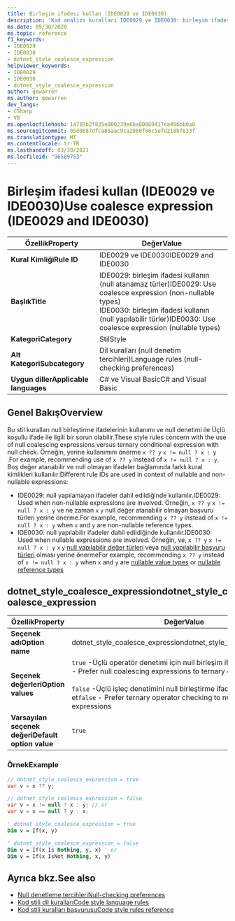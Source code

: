 ```yaml
---
title: Birleşim ifadesi kullan (IDE0029 ve IDE0030)
description: 'Kod analizi kuralları IDE0029 ve IDE0030: birleşim ifadesi kullanma hakkında bilgi edinin'
ms.date: 09/30/2020
ms.topic: reference
f1_keywords:
- IDE0029
- IDE0030
- dotnet_style_coalesce_expression
helpviewer_keywords:
- IDE0029
- IDE0030
- dotnet_style_coalesce_expression
author: gewarren
ms.author: gewarren
dev_langs:
- CSharp
- VB
ms.openlocfilehash: 14789b2f835e000239e6ba80869417ea496bb0a0
ms.sourcegitcommit: 05d0087dfca85aac9ca2960f86c5efd218bf833f
ms.translationtype: MT
ms.contentlocale: tr-TR
ms.lasthandoff: 03/30/2021
ms.locfileid: "96589753"
---
```

# <a name="use-coalesce-expression-ide0029-and-ide0030"></a><span data-ttu-id="d10e7-103">Birleşim ifadesi kullan (IDE0029 ve IDE0030)</span><span class="sxs-lookup"><span data-stu-id="d10e7-103">Use coalesce expression (IDE0029 and IDE0030)</span></span>

|<span data-ttu-id="d10e7-104">Özellik</span><span class="sxs-lookup"><span data-stu-id="d10e7-104">Property</span></span>|<span data-ttu-id="d10e7-105">Değer</span><span class="sxs-lookup"><span data-stu-id="d10e7-105">Value</span></span>|
|-|-|
| <span data-ttu-id="d10e7-106">**Kural Kimliği**</span><span class="sxs-lookup"><span data-stu-id="d10e7-106">**Rule ID**</span></span> | <span data-ttu-id="d10e7-107">IDE0029 ve IDE0030</span><span class="sxs-lookup"><span data-stu-id="d10e7-107">IDE0029 and IDE0030</span></span> |
| <span data-ttu-id="d10e7-108">**Başlık**</span><span class="sxs-lookup"><span data-stu-id="d10e7-108">**Title**</span></span> | <span data-ttu-id="d10e7-109">IDE0029: birleşim ifadesi kullanın (null atanamaz türler)</span><span class="sxs-lookup"><span data-stu-id="d10e7-109">IDE0029: Use coalesce expression (non-nullable types)</span></span><br/> <span data-ttu-id="d10e7-110">IDE0030: birleşim ifadesi kullanın (null yapılabilir türler)</span><span class="sxs-lookup"><span data-stu-id="d10e7-110">IDE0030: Use coalesce expression (nullable types)</span></span> |
| <span data-ttu-id="d10e7-111">**Kategori**</span><span class="sxs-lookup"><span data-stu-id="d10e7-111">**Category**</span></span> | <span data-ttu-id="d10e7-112">Stil</span><span class="sxs-lookup"><span data-stu-id="d10e7-112">Style</span></span> |
| <span data-ttu-id="d10e7-113">**Alt Kategori**</span><span class="sxs-lookup"><span data-stu-id="d10e7-113">**Subcategory**</span></span> | <span data-ttu-id="d10e7-114">Dil kuralları (null denetim tercihleri)</span><span class="sxs-lookup"><span data-stu-id="d10e7-114">Language rules (null-checking preferences)</span></span> |
| <span data-ttu-id="d10e7-115">**Uygun diller**</span><span class="sxs-lookup"><span data-stu-id="d10e7-115">**Applicable languages**</span></span> | <span data-ttu-id="d10e7-116">C# ve Visual Basic</span><span class="sxs-lookup"><span data-stu-id="d10e7-116">C# and Visual Basic</span></span> |

## <a name="overview"></a><span data-ttu-id="d10e7-117">Genel Bakış</span><span class="sxs-lookup"><span data-stu-id="d10e7-117">Overview</span></span>

<span data-ttu-id="d10e7-118">Bu stil kuralları null birleştirme ifadelerinin kullanımı ve null denetimi ile Üçlü koşullu ifade ile ilgili bir sorun olabilir.</span><span class="sxs-lookup"><span data-stu-id="d10e7-118">These style rules concern with the use of null coalescing expressions versus ternary conditional expression with null check.</span></span> <span data-ttu-id="d10e7-119">Örneğin, yerine kullanımını önerme `x ?? y` `x != null ? x : y` .</span><span class="sxs-lookup"><span data-stu-id="d10e7-119">For example, recommending use of `x ?? y` instead of `x != null ? x : y`.</span></span> <span data-ttu-id="d10e7-120">Boş değer atanabilir ve null olmayan ifadeler bağlamında farklı kural kimlikleri kullanılır:</span><span class="sxs-lookup"><span data-stu-id="d10e7-120">Different rule IDs are used in context of nullable and non-nullable expressions:</span></span>

- <span data-ttu-id="d10e7-121">IDE0029: null yapılamayan ifadeler dahil edildiğinde kullanılır.</span><span class="sxs-lookup"><span data-stu-id="d10e7-121">IDE0029: Used when non-nullable expressions are involved.</span></span> <span data-ttu-id="d10e7-122">Örneğin, `x ?? y` `x != null ? x : y` ve ne zaman `x` `y` null değer atanabilir olmayan başvuru türleri yerine önerme.</span><span class="sxs-lookup"><span data-stu-id="d10e7-122">For example, recommending `x ?? y` instead of `x != null ? x : y` when `x` and `y` are non-nullable reference types.</span></span>
- <span data-ttu-id="d10e7-123">IDE0030: null yapılabilir ifadeler dahil edildiğinde kullanılır.</span><span class="sxs-lookup"><span data-stu-id="d10e7-123">IDE0030: Used when nullable expressions are involved.</span></span> <span data-ttu-id="d10e7-124">Örneğin, ve, `x ?? y` `x != null ? x : y` `x` `y` [null yapılabilir değer türleri](../../../csharp/language-reference/builtin-types/nullable-value-types.md) veya [null yapılabilir başvuru türleri](../../../csharp/language-reference/builtin-types/nullable-reference-types.md) olması yerine önerme</span><span class="sxs-lookup"><span data-stu-id="d10e7-124">For example, recommending `x ?? y` instead of `x != null ? x : y` when `x` and `y` are [nullable value types](../../../csharp/language-reference/builtin-types/nullable-value-types.md) or [nullable reference types](../../../csharp/language-reference/builtin-types/nullable-reference-types.md)</span></span>

## <a name="dotnet_style_coalesce_expression"></a><span data-ttu-id="d10e7-125">dotnet_style_coalesce_expression</span><span class="sxs-lookup"><span data-stu-id="d10e7-125">dotnet_style_coalesce_expression</span></span>

|<span data-ttu-id="d10e7-126">Özellik</span><span class="sxs-lookup"><span data-stu-id="d10e7-126">Property</span></span>|<span data-ttu-id="d10e7-127">Değer</span><span class="sxs-lookup"><span data-stu-id="d10e7-127">Value</span></span>|
|-|-|
| <span data-ttu-id="d10e7-128">**Seçenek adı**</span><span class="sxs-lookup"><span data-stu-id="d10e7-128">**Option name**</span></span> | <span data-ttu-id="d10e7-129">dotnet_style_coalesce_expression</span><span class="sxs-lookup"><span data-stu-id="d10e7-129">dotnet_style_coalesce_expression</span></span>
| <span data-ttu-id="d10e7-130">**Seçenek değerleri**</span><span class="sxs-lookup"><span data-stu-id="d10e7-130">**Option values**</span></span> | <span data-ttu-id="d10e7-131">`true` -Üçlü operatör denetimi için null birleşim ifadeleri tercih et</span><span class="sxs-lookup"><span data-stu-id="d10e7-131">`true` - Prefer null coalescing expressions to ternary operator checking</span></span><br /><br /><span data-ttu-id="d10e7-132">`false` -Üçlü işleç denetimini null birleştirme ifadelerine göre tercih et</span><span class="sxs-lookup"><span data-stu-id="d10e7-132">`false` - Prefer ternary operator checking to null coalescing expressions</span></span> |
| <span data-ttu-id="d10e7-133">**Varsayılan seçenek değeri**</span><span class="sxs-lookup"><span data-stu-id="d10e7-133">**Default option value**</span></span> | `true` |

### <a name="example"></a><span data-ttu-id="d10e7-134">Örnek</span><span class="sxs-lookup"><span data-stu-id="d10e7-134">Example</span></span>

```csharp
// dotnet_style_coalesce_expression = true
var v = x ?? y;

// dotnet_style_coalesce_expression = false
var v = x != null ? x : y; // or
var v = x == null ? y : x;
```

```vb
' dotnet_style_coalesce_expression = true
Dim v = If(x, y)

' dotnet_style_coalesce_expression = false
Dim v = If(x Is Nothing, y, x) ' or
Dim v = If(x IsNot Nothing, x, y)
```

## <a name="see-also"></a><span data-ttu-id="d10e7-135">Ayrıca bkz.</span><span class="sxs-lookup"><span data-stu-id="d10e7-135">See also</span></span>

- [<span data-ttu-id="d10e7-136">Null denetleme tercihleri</span><span class="sxs-lookup"><span data-stu-id="d10e7-136">Null-checking preferences</span></span>](null-checking-preferences.md)
- [<span data-ttu-id="d10e7-137">Kod stili dil kuralları</span><span class="sxs-lookup"><span data-stu-id="d10e7-137">Code style language rules</span></span>](language-rules.md)
- [<span data-ttu-id="d10e7-138">Kod stili kuralları başvurusu</span><span class="sxs-lookup"><span data-stu-id="d10e7-138">Code style rules reference</span></span>](index.md)
